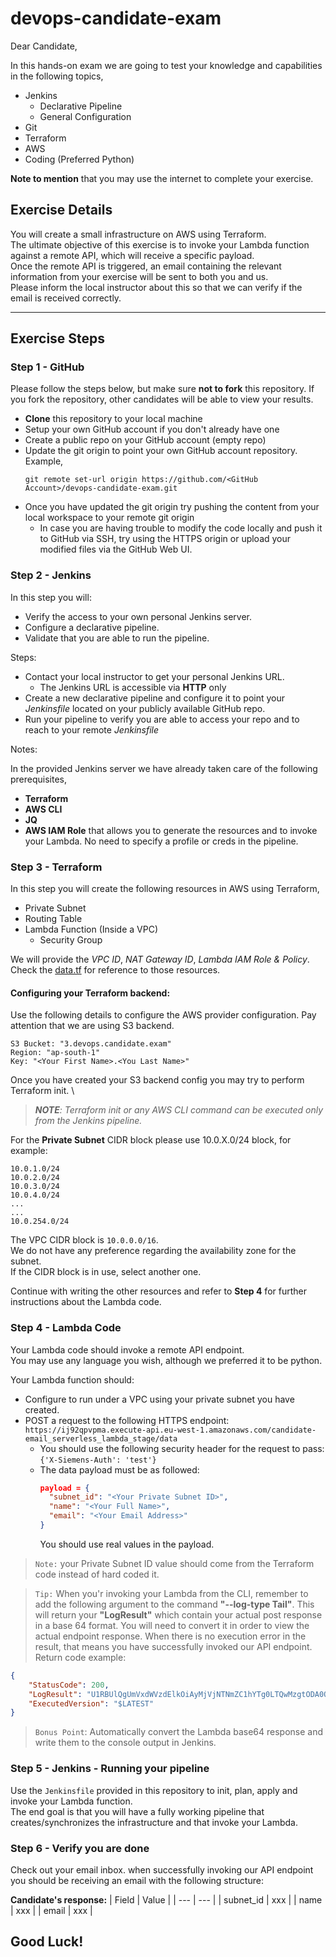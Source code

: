 # devops-candidate-exam

Dear Candidate, 

In this hands-on exam we are going to test your knowledge and capabilities in the following topics,

- Jenkins
  - Declarative Pipeline
  - General Configuration
- Git
- Terraform
- AWS
- Coding (Preferred Python)

**Note to mention** that you may use the internet to complete your exercise.

## Exercise Details

You will create a small infrastructure on AWS using Terraform. \
The ultimate objective of this exercise is to invoke your Lambda function against a remote API, which will receive a specific payload. \
Once the remote API is triggered, an email containing the relevant information from your exercise will be sent to both you and us. \
Please inform the local instructor about this so that we can verify if the email is received correctly.

---

## Exercise Steps

### **Step 1 - GitHub**

Please follow the steps below, but make sure **not to fork** this repository. If you fork the repository, other candidates will be able to view your results.

* **Clone** this repository to your local machine
* Setup your own GitHub account if you don't already have one
* Create a public repo on your GitHub account (empty repo)
* Update the git origin to point your own GitHub account repository. \
  Example,
    ```
    git remote set-url origin https://github.com/<GitHub Account>/devops-candidate-exam.git
    ```
* Once you have updated the git origin try pushing the content from your local workspace to your remote git origin
  * In case you are having trouble to modify the code locally and push it to GitHub via SSH, try using the HTTPS origin or upload your modified files via the GitHub Web UI.

### **Step 2 - Jenkins**

In this step you will:

- Verify the access to your own personal Jenkins server.
- Configure a declarative pipeline.
- Validate that you are able to run the pipeline.

Steps:

* Contact your local instructor to get your personal Jenkins URL.
  * The Jenkins URL is accessible via **HTTP** only
* Create a new declarative pipeline and configure it to point your *Jenkinsfile* located on your publicly available GitHub repo.
* Run your pipeline to verify you are able to access your repo and to reach to your remote *Jenkinsfile*

Notes:

In the provided Jenkins server we have already taken care of the following prerequisites,

- **Terraform**
- **AWS CLI**
- **JQ**
- **AWS IAM Role** that allows you to generate the resources and to invoke your Lambda. No need to specify a profile or creds in the pipeline.

### **Step 3 - Terraform**

In this step you will create the following resources in AWS using Terraform,

* Private Subnet
* Routing Table
* Lambda Function (Inside a VPC)
  * Security Group

We will provide the *VPC ID*, *NAT Gateway ID*, *Lambda IAM Role & Policy*. \
Check the [data.tf](https://github.com/jerasioren/devops-candidate-exam/blob/main/data.tf) for reference to those resources.

#### Configuring your Terraform backend:
Use the following details to configure the AWS provider configuration. Pay attention that we are using S3 backend. 

```
S3 Bucket: "3.devops.candidate.exam"
Region: "ap-south-1"
Key: "<Your First Name>.<You Last Name>"
```

Once you have created your S3 backend config you may try to perform Terraform init. \
> ***NOTE**: Terraform init or any AWS CLI command can be executed only from the Jenkins pipeline.*

For the **Private Subnet** CIDR block please use 10.0.X.0/24 block, for example:
```
10.0.1.0/24
10.0.2.0/24
10.0.3.0/24
10.0.4.0/24
...
...
10.0.254.0/24
```
The VPC CIDR block is `10.0.0.0/16`. \
We do not have any preference regarding the availability zone for the subnet. \
If the CIDR block is in use, select another one.

Continue with writing the other resources and refer to **Step 4** for further instructions about the Lambda code.

### **Step 4 - Lambda Code**

Your Lambda code should invoke a remote API endpoint. \
You may use any language you wish, although we preferred it to be python.

Your Lambda function should:
- Configure to run under a VPC using your private subnet you have created.
- POST a request to the following HTTPS endpoint:
`https://ij92qpvpma.execute-api.eu-west-1.amazonaws.com/candidate-email_serverless_lambda_stage/data`
  - You should use the following security header for the request to pass: \
  `{'X-Siemens-Auth': 'test'}` 
  - The data payload must be as followed:
    ```json
    payload = {
      "subnet_id": "<Your Private Subnet ID>",
      "name": "<Your Full Name>",
      "email": "<Your Email Address>"
    }
    ```
    You should use real values in the payload.
> `Note:` your Private Subnet ID value should come from the Terraform code instead of hard coded it.

> `Tip:` When you'r invoking your Lambda from the CLI, remember to add the following argument to the command **"--log-type Tail"**. This will return your **"LogResult"** which contain your actual post response in a base 64 format. You will need to convert it in order to view the actual endpoint response. When there is no execution error in the result, that means you have successfully invoked our API endpoint. \
Return code example:
```json
{
    "StatusCode": 200,
    "LogResult": "U1RBUlQgUmVxdWVzdElkOiAyMjVjNTNmZC1hYTg0LTQwMzgtODA0OS1iYTYwN2M5ZmZjMWQgVmVyc2lvbjogJExBVEVTVAp7Im1lc3NhZ2UiOiAiTWVzc2FnZSBwcm9jZXNzZWQgc3VjY2Vzc2Z1bGx5LiJ9CjIwMApFTkQgUmVxdWVzdElkOiAyMjVjNTNmZC1hYTg0LTQwMzgtODA0OS1iYTYwN2M5ZmZjMWQKUkVQT1JUIFJlcXVlc3RJZDogMjI1YzUzZmQtYWE4NC00MDM4LTgwNDktYmE2MDdjOWZmYzFkCUR1cmF0aW9uOiAyODY1LjA2IG1zCUJpbGxlZCBEdXJhdGlvbjogMjg2NiBtcwlNZW1vcnkgU2l6ZTogMTI4IE1CCU1heCBNZW1vcnkgVXNlZDogNDkgTUIJSW5pdCBEdXJhdGlvbjogMzQzLjUxIG1zCQo=",
    "ExecutedVersion": "$LATEST"
}
```

> `Bonus Point`: Automatically convert the Lambda base64 response and write them to the console output in Jenkins.

### **Step 5 - Jenkins - Running your pipeline**

Use the `Jenkinsfile` provided in this repository to init, plan, apply and invoke your Lambda function. \
The end goal is that you will have a fully working pipeline that creates/synchronizes the infrastructure and that invoke your Lambda.

### **Step 6 - Verify you are done**

Check out your email inbox. when successfully invoking our API endpoint you should be receiving an email with the following structure:

**Candidate's response:**
| Field      | Value |
| --- | --- |
| subnet_id | xxx |
| name | xxx |
| email | xxx | 


## Good Luck!
